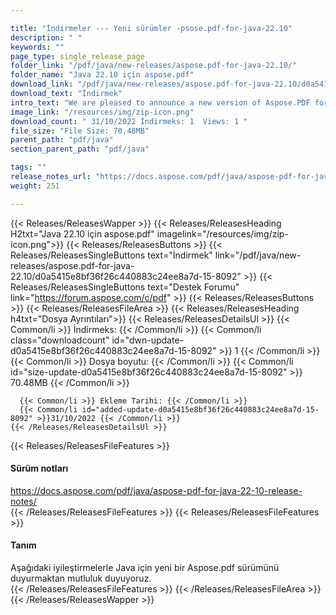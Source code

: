 ```yaml
---

title: "İndirmeler --- Yeni sürümler -psose.pdf-for-java-22.10"
description: " "
keywords: ""
page_type: single_release_page
folder_link: "/pdf/java/new-releases/aspose.pdf-for-java-22.10/"
folder_name: "Java 22.10 için aspose.pdf"
download_link: "/pdf/java/new-releases/aspose.pdf-for-java-22.10/d0a5415e8bf36f26c440883c24ee8a7d-15-8092"
download_text: "İndirmek"
intro_text: "We are pleased to announce a new version of Aspose.PDF for Java with following improvements."
image_link: "/resources/img/zip-icon.png"
download_count: " 31/10/2022 İndirmeks: 1  Views: 1 "
file_size: "File Size: 70.48MB"
parent_path: "pdf/java"
section_parent_path: "pdf/java"

tags: ""
release_notes_url: "https://docs.aspose.com/pdf/java/aspose-pdf-for-java-22-10-release-notes/"
weight: 251

---
```


{{< Releases/ReleasesWapper >}}
  {{< Releases/ReleasesHeading H2txt="Java 22.10 için aspose.pdf" imagelink="/resources/img/zip-icon.png">}}
  {{< Releases/ReleasesButtons >}}
    {{< Releases/ReleasesSingleButtons text="İndirmek" link="/pdf/java/new-releases/aspose.pdf-for-java-22.10/d0a5415e8bf36f26c440883c24ee8a7d-15-8092" >}}
    {{< Releases/ReleasesSingleButtons text="Destek Forumu" link="https://forum.aspose.com/c/pdf" >}}
  {{< Releases/ReleasesButtons >}}
  {{< Releases/ReleasesFileArea >}}
    {{< Releases/ReleasesHeading h4txt="Dosya Ayrıntıları">}}
    {{< Releases/ReleasesDetailsUl >}}
      {{< Common/li >}} İndirmeks: {{< /Common/li >}}
      {{< Common/li class="downloadcount" id="dwn-update-d0a5415e8bf36f26c440883c24ee8a7d-15-8092" >}} 1 {{< /Common/li >}}
      {{< Common/li >}} Dosya boyutu: {{< /Common/li >}}
      {{< Common/li id="size-update-d0a5415e8bf36f26c440883c24ee8a7d-15-8092" >}} 70.48MB {{< /Common/li >}}

      {{< Common/li >}} Ekleme Tarihi: {{< /Common/li >}}
      {{< Common/li id="added-update-d0a5415e8bf36f26c440883c24ee8a7d-15-8092" >}}31/10/2022 {{< /Common/li >}}
    {{< /Releases/ReleasesDetailsUl >}}

  {{< Releases/ReleasesFileFeatures >}}
      <h4>Sürüm notları</h4><div><a href='https://docs.aspose.com/pdf/java/aspose-pdf-for-java-22-10-release-notes/'>https://docs.aspose.com/pdf/java/aspose-pdf-for-java-22-10-release-notes/</a></div>
  {{< /Releases/ReleasesFileFeatures >}}
  {{< Releases/ReleasesFileFeatures >}}
      <h4>Tanım</h4><div class="HTMLDescription">Aşağıdaki iyileştirmelerle Java için yeni bir Aspose.pdf sürümünü duyurmaktan mutluluk duyuyoruz.</div>
  {{< /Releases/ReleasesFileFeatures >}}
 {{< /Releases/ReleasesFileArea >}}
{{< /Releases/ReleasesWapper >}}


